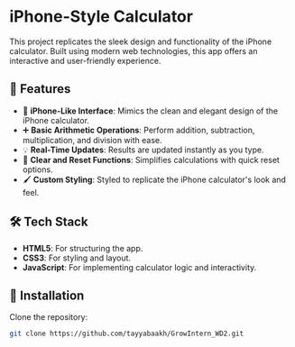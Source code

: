 #  iPhone-Style Calculator  

This project replicates the sleek design and functionality of the iPhone calculator. Built using modern web technologies, this app offers an interactive and user-friendly experience.  



## 🌟 Features  

- 📱 **iPhone-Like Interface**: Mimics the clean and elegant design of the iPhone calculator.  
- ➕ **Basic Arithmetic Operations**: Perform addition, subtraction, multiplication, and division with ease.  
- 💡 **Real-Time Updates**: Results are updated instantly as you type.  
- 🔄 **Clear and Reset Functions**: Simplifies calculations with quick reset options.  
- 🖌️ **Custom Styling**: Styled to replicate the iPhone calculator's look and feel.  



## 🛠️ Tech Stack  

- **HTML5**: For structuring the app.  
- **CSS3**: For styling and layout.  
- **JavaScript**: For implementing calculator logic and interactivity.  



## 🚀 Installation  

 Clone the repository:  
   ```bash
   git clone https://github.com/tayyabaakh/GrowIntern_WD2.git

